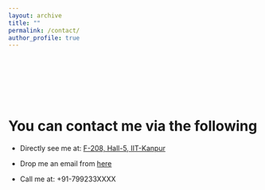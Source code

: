 ```yaml
---
layout: archive
title: ""
permalink: /contact/
author_profile: true
---
```


<br /><br /><br /><br /><br />

# You can contact me via the following

* Directly see me at: [F-208, Hall-5, IIT-Kanpur](https://www.google.com/maps/place/Hall+Of+Residence+5/@26.509516,80.2261085,17z/data=!3m1!4b1!4m5!3m4!1s0x399c36ff12dc779b:0xfe99b26e0ddd5b04!8m2!3d26.509516!4d80.2282972)

* Drop me an email from [here](mailto:wasif@iitk.ac.in)

* Call me at: +91-799233XXXX
